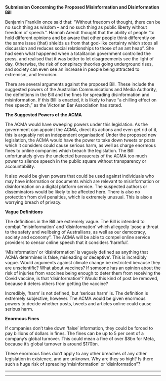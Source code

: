 **Submission Concerning the Proposed Misinformation and Disinformation Bill**


Benjamin Franklin once said that: “Without freedom of thought, there can be no such thing as
wisdom – and no such thing as public liberty without freedom of speech.”. Hannah Arendt
thought that the ability of people “to hold different opinions and be aware that other people think
differently on the same issue (that) shields us from that god-like certainty which stops all
discussion and reduces social relationships to those of an ant heap”. She had seen what
happened when a totalitarian government controlled the press, and realised that it was better to
let disagreements see the light of day. Otherwise, the risk of conspiracy theories going
underground rises, and society can even see an increase in people being attracted to extremism,
and terrorism.

There are several arguments against the proposed Bill. These include the suggested powers of
the Australian Communications and Media Authority, the definitions in the Bill and the fines for
spreading disinformation and misinformation. If this Bill is enacted, it is likely to have “a chilling
effect on free speech,” as the Victorian Bar Association has stated.


**The Suggested Powers of the ACMA**


The ACMA would have sweeping powers under this legislation. As the government can appoint
the ACMA, direct its actions and even get rid of it, this is arguably not an independent
organisation! Under the proposed new legislation, the ACMA would have the power to take down
tweets or posts which it considers could cause serious harm, as well as charge enormous fines
to online companies which breach the legislation. The Bill unfortunately gives the unelected
bureaucrats of the ACMA too much power to silence speech in the public square without
transparency or accountability.

It also would be given powers that could be used against individuals who may have information
or documents which are relevant to misinformation or disinformation on a digital platform service.
The suspected authors or disseminators would be likely to be affected here. There is also no
protection from civil penalties, which is extremely unusual. This is also a worrying breach of
privacy.


**Vague Definitions**


The definitions in the Bill are extremely vague. The Bill is intended to combat “misinformation’
and ‘disinformation’ which allegedly ‘pose a threat to the safety and wellbeing of Australiians, as
well as our democracy, society and economy”. The ACMA will be able to compel online service
providers to censor online speech that it considers ‘harmful’.

‘Misinformation’ or ‘disinformation’ is vaguely defined as anything that ACMA determines is false,
misleading or deceptive’. This is incredibly vague. Would arguments against climate change be
restricted because they are unscientific? What about vaccines? If someone has an opinion about
the risk of injuries from vaccines being enough to deter them from receiving the Covid vaccine, is
that ‘disinformation’? Would this kind of post be removed, because it deters others from getting
the vaccine?

Incredibly, ‘harm’ is not defined, but ‘serious harm’ is. The definition is extremely subjective,
however. The ACMA would be given enormous powers to decide whether posts, tweets and
articles online could cause serious harm.


**Enormous Fines**


If companies don’t take down ‘false’ information, they could be forced to pay billions of dollars in
fines. The fines can be up to 5 per cent of a company’s global turnover. This could mean a fine of
over $8bn for Meta, because it’s global turnover is around $170bn.

These enormous fines don’t apply to any other breaches of any other legislation in existence,
and are unknown. Why are they so high? Is there such a huge risk of spreading ‘misinformation’
or ‘disinformation”?


-----

-----

